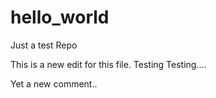 # hello_world
Just a test Repo

This is a new edit for this file. Testing Testing....

Yet a new comment..
